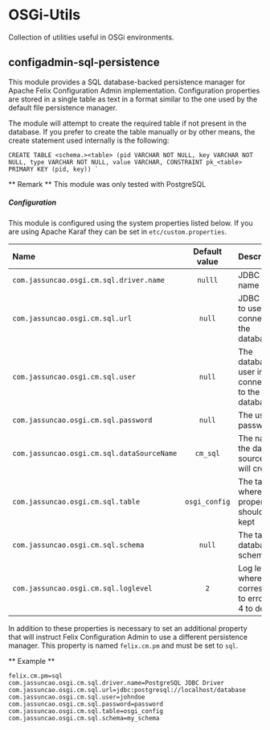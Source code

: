 # OSGi-Utils

Collection of utilities useful in OSGi environments.

## configadmin-sql-persistence

This module provides a SQL database-backed persistence manager for Apache Felix Configuration Admin implementation. Configuration properties are stored in a single table as text in a format similar to the one used by the default file persistence manager.

The module will attempt to create the required table if not present in the database. If you prefer to create the table manually or by other means, the create statement used internally is the following: 

	CREATE TABLE <schema.><table> (pid VARCHAR NOT NULL, key VARCHAR NOT NULL, type VARCHAR NOT NULL, value VARCHAR, CONSTRAINT pk_<table> PRIMARY KEY (pid, key)) `

** Remark **
This module was only tested with PostgreSQL 

##### Configuration
This module is configured using the system properties listed below. If you are using Apache Karaf they can be set in `etc/custom.properties`.

| Name                                      | Default value | Description                                           |
| :---                                      | :-----:       | :-------------                                        |
|`com.jassuncao.osgi.cm.sql.driver.name`    | `nulll`  | JDBC driver name                                      |
|`com.jassuncao.osgi.cm.sql.url`            | `null`        | JDBC URL to use to connect to the database            |
|`com.jassuncao.osgi.cm.sql.user`           | `null`        | The database user in the connection to the database   |
|`com.jassuncao.osgi.cm.sql.password`       | `null`        | The user's password                                   |
|`com.jassuncao.osgi.cm.sql.dataSourceName` | `cm_sql`      | The name of the data source that will created         |
|`com.jassuncao.osgi.cm.sql.table`          | `osgi_config` | The table where the properties should be kept         |
|`com.jassuncao.osgi.cm.sql.schema`         | `null`        | The table's database schema                           | 
|`com.jassuncao.osgi.cm.sql.loglevel`       | `2`           | Log level where 1 corresponds to error and 4 to debug | 

In addition to these properties is necessary to set an additional property that will instruct  Felix Configuration Admin to use a different persistence manager.
This property is named `felix.cm.pm` and must be set to `sql`.

** Example **

	felix.cm.pm=sql
	com.jassuncao.osgi.cm.sql.driver.name=PostgreSQL JDBC Driver
	com.jassuncao.osgi.cm.sql.url=jdbc:postgresql://localhost/database
	com.jassuncao.osgi.cm.sql.user=johndoe
	com.jassuncao.osgi.cm.sql.password=password
	com.jassuncao.osgi.cm.sql.table=osgi_config
	com.jassuncao.osgi.cm.sql.schema=my_schema

